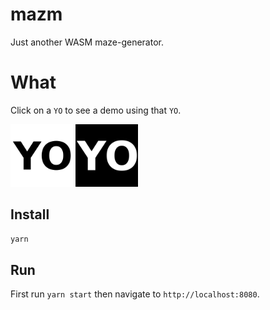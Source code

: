 # mazm

Just another WASM maze-generator.

# What

Click on a `YO` to see a demo using that `YO`.

<!--[![yo](/static/yob.png)](/static/yob.webm)-->
<!--[![yo](/static/yow.png)](/static/yow.webm)-->

<a href="/static/yob.webm"><img src="/static/yob.png" width="100"/></a>
<a href="/static/yow.webm"><img src="/static/yow.png" width="100"/></a>

## Install

```sh
yarn
```

## Run

First run `yarn start` then navigate to `http://localhost:8080`.
